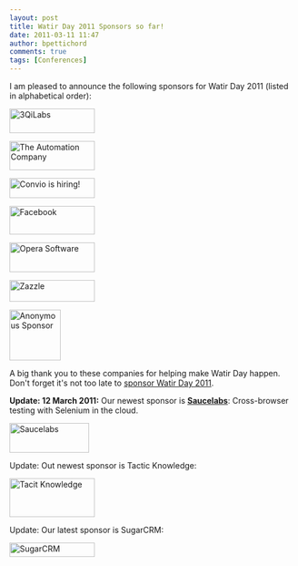 ```yaml
---
layout: post
title: Watir Day 2011 Sponsors so far!
date: 2011-03-11 11:47
author: bpettichord
comments: true
tags: [Conferences]
---
```

I am pleased to announce the following sponsors for Watir Day 2011 (listed in alphabetical order):
<!--more-->

<a href="http://www.3qilabs.com/"><img class="size-thumbnail wp-image-705 " title="3QiLabs" src="http://watir001.files.wordpress.com/2011/02/3qilabs.png?w=150" alt="3QiLabs" width="150" height="43" /></a>

<a href="http://altentee.com/"><img class="size-thumbnail wp-image-703 " title="The Automation Company" src="http://watir001.files.wordpress.com/2011/02/altentee_logo.png?w=150" alt="The Automation Company" width="150" height="51" /></a>

<a href="http://www.convio.com/convio/careers/"><img class="size-thumbnail wp-image-704 " title="Convio: Move People" src="http://watir001.files.wordpress.com/2011/02/convio_logo_rgb1.jpg?w=150" alt="Convio is hiring!" width="150" height="35" /></a>

<a href="http://facebook.com"><img title="Facebook" src="http://watir001.files.wordpress.com/2009/06/facebook1.jpg?w=600" alt="Facebook" width="150" height="50" /></a>

<a href="http://www.opera.com/"><img class="size-thumbnail wp-image-706 " title="Opera Software" src="http://watir001.files.wordpress.com/2011/02/opera-logo-png.png?w=150" alt="Opera Software" width="150" height="52" /></a>

<a href="http://zazzle.com" target="_blank"><img title="Zazzle" src="http://watir001.files.wordpress.com/2009/06/zazzle.png?w=600" alt="Zazzle" width="150" height="38" /></a>

<img class="size-thumbnail wp-image-709 " title="Anonymous Sponsor" src="http://watir001.files.wordpress.com/2011/02/questionmarkicon.jpg?w=150" alt="Anonymous Sponsor" width="90" height="89" />

A big thank you to these companies for helping make Watir Day happen. Don't forget it's not too late to <a href="http://watir.com/watir-day/sponsorship/">sponsor Watir Day 2011</a>.

<strong>Update: 12 March 2011:</strong> Our newest sponsor is <a href="http://saucelabs.com/"><strong>Saucelabs</strong></a>: Cross-browser testing with Selenium in the cloud.

<a href="http://saucelabs.com/"><img class="size-full wp-image-717  " title="Saucelabs" src="http://watir001.files.wordpress.com/2011/02/saucelabs-logo.png" alt="Saucelabs" width="140" height="52" /></a>

Update: Out newest sponsor is Tactic Knowledge:

<a href="http://www.tacitknowledge.com"><img class="size-thumbnail wp-image-743" title="Tacit Knowledge" src="http://watir001.files.wordpress.com/2011/02/tklogoblue-273x125.gif?w=150" alt="Tacit Knowledge" width="150" height="68" /></a>

Update: Our latest sponsor is SugarCRM:

<a href="http://www.sugarcrm.com"><img class="size-thumbnail wp-image-767" title="SugarCRM" src="http://watir001.files.wordpress.com/2011/02/sugarcrm_logo.gif?w=150" alt="SugarCRM" width="150" height="25" /></a>
